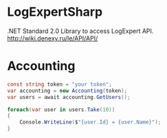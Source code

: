# LogExpertSharp
.NET Standard 2.0 Library to access LogExpert API. http://wiki.denexy.ru/le/API/API/
# Accounting

```c#
const string token = "your token";
var accounting = new Accounting(token);
var users = await accounting.GetUsers();

foreach(var user in users.Take(10))
{
    Console.WriteLine($"{user.Id} = {user.Name}");
}
```
